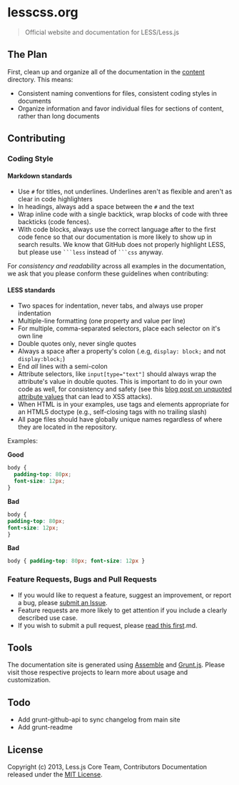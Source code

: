 # lesscss.org

> Official website and documentation for LESS/Less.js

## The Plan

First, clean up and organize all of the documentation in the [content](./content) directory. This means:

* Consistent naming conventions for files, consistent coding styles in documents
* Organize information and favor individual files for sections of content, rather than long documents

## Contributing

### Coding Style

#### Markdown standards

* Use `#` for titles, not underlines. Underlines aren't as flexible and aren't as clear in code highlighters
* In headings, always add a space between the `#` and the text
* Wrap inline code with a single backtick, wrap blocks of code with three backticks (code fences).
* With code blocks, always use the correct language after to the first code fence so that our documentation is more likely to show up in search results. We know that GitHub does not properly highlight LESS, but please use `` ```less `` instead of  `` ```css `` anyway.

For _consistency and readability_ across all examples in the documentation, we ask that you please conform these guidelines when contributing:

#### LESS standards

* Two spaces for indentation, never tabs, and always use proper indentation
* Multiple-line formatting (one property and value per line)
* For multiple, comma-separated selectors, place each selector on it's own line
* Double quotes only, never single quotes
* Always a space after a property's colon (.e.g, `display: block;` and not `display:block;`)
* End _all_ lines with a semi-colon
* Attribute selectors, like `input[type="text"]` should always wrap the attribute's value in double quotes. This is important to do in your own code as well, for consistency and safety (see this [blog post on unquoted attribute values](http://mathiasbynens.be/notes/unquoted-attribute-values) that can lead to XSS attacks).
* When HTML is in your examples, use tags and elements appropriate for an HTML5 doctype (e.g., self-closing tags with no trailing slash)
* All page files should have globally unique names regardless of where they are located in the repository.

Examples:

**Good**

```css
body {
  padding-top: 80px;
  font-size: 12px;
}
```

**Bad**

```css
body {
padding-top: 80px;
font-size: 12px;
}
```

**Bad**

```css
body { padding-top: 80px; font-size: 12px }
```

### Feature Requests, Bugs and Pull Requests

* If you would like to request a feature, suggest an improvement, or report a bug, please [submit an Issue](https://github.com/cloudhead/less.js/issues?state=open).
* Feature requests are more likely to get attention if you include a clearly described use case.
* If you wish to submit a pull request, please [read this first](https://github.com/cloudhead/less.js/blob/master/CONTRIBUTING).md.

## Tools

The documentation site is generated using [Assemble](http://assemble.io) and [Grunt.js](http://gruntjs.com). Please visit those respective projects to learn more about usage and customization.

## Todo

* Add grunt-github-api to sync changelog from main site
* Add grunt-readme


## License
Copyright (c) 2013, Less.js Core Team, Contributors
Documentation released under the [MIT License](./LICENSE-MIT).